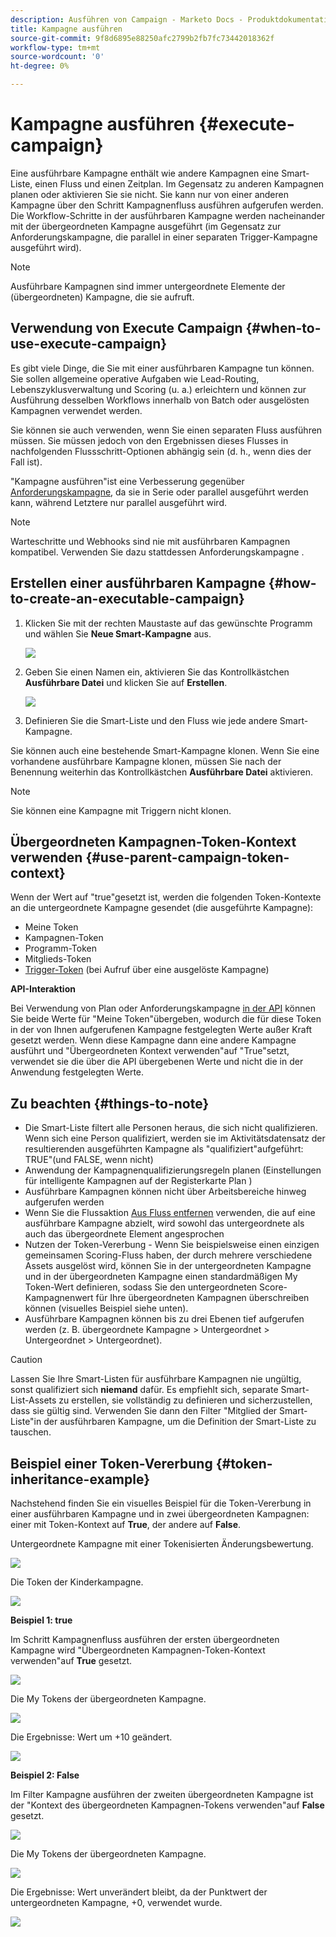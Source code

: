 ```yaml
---
description: Ausführen von Campaign - Marketo Docs - Produktdokumentation
title: Kampagne ausführen
source-git-commit: 9f8d6895e88250afc2799b2fb7fc73442018362f
workflow-type: tm+mt
source-wordcount: '0'
ht-degree: 0%

---
```


# Kampagne ausführen {#execute-campaign}

Eine ausführbare Kampagne enthält wie andere Kampagnen eine Smart-Liste, einen Fluss und einen Zeitplan. Im Gegensatz zu anderen Kampagnen planen oder aktivieren Sie sie nicht. Sie kann nur von einer anderen Kampagne über den Schritt Kampagnenfluss ausführen aufgerufen werden. Die Workflow-Schritte in der ausführbaren Kampagne werden nacheinander mit der übergeordneten Kampagne ausgeführt (im Gegensatz zur Anforderungskampagne, die parallel in einer separaten Trigger-Kampagne ausgeführt wird).

>[!NOTE]
>
>Ausführbare Kampagnen sind immer untergeordnete Elemente der (übergeordneten) Kampagne, die sie aufruft.

## Verwendung von Execute Campaign {#when-to-use-execute-campaign}

Es gibt viele Dinge, die Sie mit einer ausführbaren Kampagne tun können. Sie sollen allgemeine operative Aufgaben wie Lead-Routing, Lebenszyklusverwaltung und Scoring (u. a.) erleichtern und können zur Ausführung desselben Workflows innerhalb von Batch oder ausgelösten Kampagnen verwendet werden.

Sie können sie auch verwenden, wenn Sie einen separaten Fluss ausführen müssen. Sie müssen jedoch von den Ergebnissen dieses Flusses in nachfolgenden Flussschritt-Optionen abhängig sein (d. h., wenn dies der Fall ist).

&quot;Kampagne ausführen&quot;ist eine Verbesserung gegenüber [Anforderungskampagne](/help/marketo/product-docs/core-marketo-concepts/smart-campaigns/flow-actions/request-campaign.md), da sie in Serie oder parallel ausgeführt werden kann, während Letztere nur parallel ausgeführt wird.

>[!NOTE]
>
>Warteschritte und Webhooks sind nie mit ausführbaren Kampagnen kompatibel. Verwenden Sie dazu stattdessen Anforderungskampagne .

## Erstellen einer ausführbaren Kampagne {#how-to-create-an-executable-campaign}

1. Klicken Sie mit der rechten Maustaste auf das gewünschte Programm und wählen Sie **Neue Smart-Kampagne** aus.

   ![](assets/execute-campaign-1.png)

1. Geben Sie einen Namen ein, aktivieren Sie das Kontrollkästchen **Ausführbare Datei** und klicken Sie auf **Erstellen**.

   ![](assets/execute-campaign-2.png)

1. Definieren Sie die Smart-Liste und den Fluss wie jede andere Smart-Kampagne.

Sie können auch eine bestehende Smart-Kampagne klonen. Wenn Sie eine vorhandene ausführbare Kampagne klonen, müssen Sie nach der Benennung weiterhin das Kontrollkästchen **Ausführbare Datei** aktivieren.

>[!NOTE]
>
>Sie können eine Kampagne mit Triggern nicht klonen.

## Übergeordneten Kampagnen-Token-Kontext verwenden {#use-parent-campaign-token-context}

Wenn der Wert auf &quot;true&quot;gesetzt ist, werden die folgenden Token-Kontexte an die untergeordnete Kampagne gesendet (die ausgeführte Kampagne):

* Meine Token
* Kampagnen-Token
* Programm-Token
* Mitglieds-Token
* [Trigger-Token](/help/marketo/product-docs/marketo-sales-insight/msi-for-salesforce/features/tabs-in-the-msi-panel/interesting-moments/trigger-tokens-for-interesting-moments.md)  (bei Aufruf über eine ausgelöste Kampagne)

**API-Interaktion**

Bei Verwendung von Plan oder Anforderungskampagne [in der API](https://developers.marketo.com/rest-api/assets/smart-campaigns/#batch) können Sie beide Werte für &quot;Meine Token&quot;übergeben, wodurch die für diese Token in der von Ihnen aufgerufenen Kampagne festgelegten Werte außer Kraft gesetzt werden. Wenn diese Kampagne dann eine andere Kampagne ausführt und &quot;Übergeordneten Kontext verwenden&quot;auf &quot;True&quot;setzt, verwendet sie die über die API übergebenen Werte und nicht die in der Anwendung festgelegten Werte.

## Zu beachten {#things-to-note}

* Die Smart-Liste filtert alle Personen heraus, die sich nicht qualifizieren. Wenn sich eine Person qualifiziert, werden sie im Aktivitätsdatensatz der resultierenden ausgeführten Kampagne als &quot;qualifiziert&quot;aufgeführt: TRUE&quot;(und FALSE, wenn nicht)
* Anwendung der Kampagnenqualifizierungsregeln planen (Einstellungen für intelligente Kampagnen auf der Registerkarte Plan )
* Ausführbare Kampagnen können nicht über Arbeitsbereiche hinweg aufgerufen werden
* Wenn Sie die Flussaktion [Aus Fluss entfernen](/help/marketo/product-docs/core-marketo-concepts/smart-campaigns/flow-actions/remove-from-flow.md) verwenden, die auf eine ausführbare Kampagne abzielt, wird sowohl das untergeordnete als auch das übergeordnete Element angesprochen
* Nutzen der Token-Vererbung - Wenn Sie beispielsweise einen einzigen gemeinsamen Scoring-Fluss haben, der durch mehrere verschiedene Assets ausgelöst wird, können Sie in der untergeordneten Kampagne und in der übergeordneten Kampagne einen standardmäßigen My Token-Wert definieren, sodass Sie den untergeordneten Score-Kampagnenwert für Ihre übergeordneten Kampagnen überschreiben können (visuelles Beispiel siehe unten).
* Ausführbare Kampagnen können bis zu drei Ebenen tief aufgerufen werden (z. B. übergeordnete Kampagne > Untergeordnet > Untergeordnet > Untergeordnet).

>[!CAUTION]
>
>Lassen Sie Ihre Smart-Listen für ausführbare Kampagnen nie ungültig, sonst qualifiziert sich **niemand** dafür. Es empfiehlt sich, separate Smart-List-Assets zu erstellen, sie vollständig zu definieren und sicherzustellen, dass sie gültig sind. Verwenden Sie dann den Filter &quot;Mitglied der Smart-Liste&quot;in der ausführbaren Kampagne, um die Definition der Smart-Liste zu tauschen.

## Beispiel einer Token-Vererbung {#token-inheritance-example}

Nachstehend finden Sie ein visuelles Beispiel für die Token-Vererbung in einer ausführbaren Kampagne und in zwei übergeordneten Kampagnen: einer mit Token-Kontext auf **True**, der andere auf **False**.

Untergeordnete Kampagne mit einer Tokenisierten Änderungsbewertung.

![](assets/execute-campaign-3.png)

Die Token der Kinderkampagne.

![](assets/execute-campaign-4.png)

**Beispiel 1: true**

Im Schritt Kampagnenfluss ausführen der ersten übergeordneten Kampagne wird &quot;Übergeordneten Kampagnen-Token-Kontext verwenden&quot;auf **True** gesetzt.

![](assets/execute-campaign-5.png)

Die My Tokens der übergeordneten Kampagne.

![](assets/execute-campaign-6.png)

Die Ergebnisse: Wert um +10 geändert.

![](assets/execute-campaign-7.png)

**Beispiel 2: False**

Im Filter Kampagne ausführen der zweiten übergeordneten Kampagne ist der &quot;Kontext des übergeordneten Kampagnen-Tokens verwenden&quot;auf **False** gesetzt.

![](assets/execute-campaign-8.png)

Die My Tokens der übergeordneten Kampagne.

![](assets/execute-campaign-9.png)

Die Ergebnisse: Wert unverändert bleibt, da der Punktwert der untergeordneten Kampagne, +0, verwendet wurde.

![](assets/execute-campaign-10.png)
